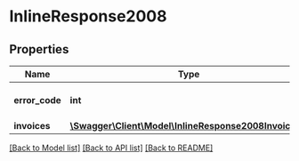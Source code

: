 # InlineResponse2008

## Properties
Name | Type | Description | Notes
------------ | ------------- | ------------- | -------------
**error_code** | **int** | Error code given by PAYCOMET. | [optional] 
**invoices** | [**\Swagger\Client\Model\InlineResponse2008Invoices[]**](InlineResponse2008Invoices.md) |  | [optional] 

[[Back to Model list]](../../README.md#documentation-for-models) [[Back to API list]](../../README.md#documentation-for-api-endpoints) [[Back to README]](../../README.md)

